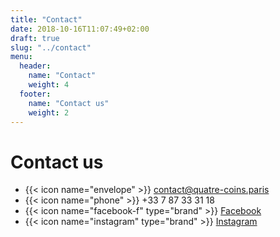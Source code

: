 ```yaml
---
title: "Contact"
date: 2018-10-16T11:07:49+02:00
draft: true
slug: "../contact"
menu:
  header:
    name: "Contact"
    weight: 4
  footer:
    name: "Contact us"
    weight: 2
---
```


# Contact us

* {{< icon name="envelope" >}} contact@quatre-coins.paris
* {{< icon name="phone" >}} +33 7 87 33 31 18
* {{< icon name="facebook-f" type="brand" >}} [Facebook](https://www.facebook.com/aux4coinsdeParis/)
* {{< icon name="instagram" type="brand" >}} [Instagram](https://www.instagram.com/auxquatrecoinsdeparis/)
